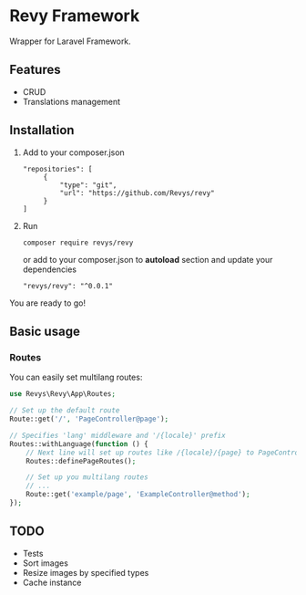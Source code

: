 # Revy Framework

Wrapper for Laravel Framework.

## Features
- CRUD
- Translations management

## Installation

1. Add to your composer.json
    ```
    "repositories": [
         {
             "type": "git",
             "url": "https://github.com/Revys/revy"
         }
    ]
    ```
3. Run 
    ```
    composer require revys/revy
    ```
    or add to your composer.json to **autoload** section and update your dependencies
    ```
    "revys/revy": "^0.0.1"
    ```
    
You are ready to go!




## Basic usage

### Routes 
You can easily set multilang routes:
```php
use Revys\Revy\App\Routes;

// Set up the default route
Route::get('/', 'PageController@page');

// Specifies 'lang' middleware and '/{locale}' prefix 
Routes::withLanguage(function () {
    // Next line will set up routes like /{locale}/{page} to PageController@page
    Routes::definePageRoutes();

    // Set up you multilang routes
    // ...
    Route::get('example/page', 'ExampleController@method');
});
```


## TODO
- Tests
- Sort images
- Resize images by specified types
- Cache instance
